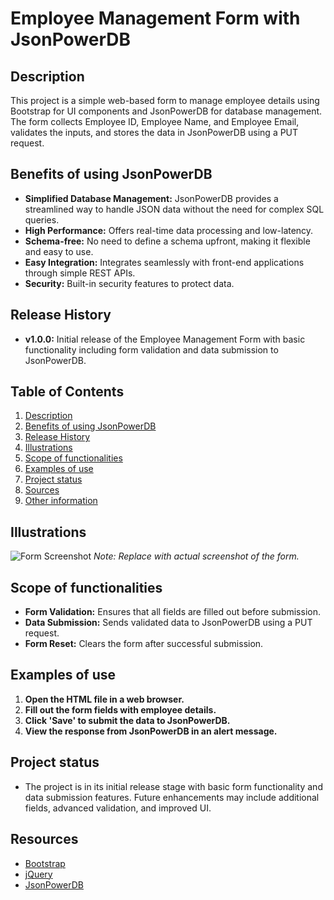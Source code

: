 # Employee Management Form with JsonPowerDB

## Description
This project is a simple web-based form to manage employee details using Bootstrap for UI components and JsonPowerDB for database management. The form collects Employee ID, Employee Name, and Employee Email, validates the inputs, and stores the data in JsonPowerDB using a PUT request.

## Benefits of using JsonPowerDB
- **Simplified Database Management:** JsonPowerDB provides a streamlined way to handle JSON data without the need for complex SQL queries.
- **High Performance:** Offers real-time data processing and low-latency.
- **Schema-free:** No need to define a schema upfront, making it flexible and easy to use.
- **Easy Integration:** Integrates seamlessly with front-end applications through simple REST APIs.
- **Security:** Built-in security features to protect data.

## Release History
- **v1.0.0:** Initial release of the Employee Management Form with basic functionality including form validation and data submission to JsonPowerDB.

## Table of Contents
1. [Description](#description)
2. [Benefits of using JsonPowerDB](#benefits-of-using-jsonpowerdb)
3. [Release History](#release-history)
4. [Illustrations](#illustrations)
5. [Scope of functionalities](#scope-of-functionalities)
6. [Examples of use](#examples-of-use)
7. [Project status](#project-status)
8. [Sources](#sources)
9. [Other information](#other-information)

## Illustrations
![Form Screenshot](https://via.placeholder.com/800x400.png?text=Form+Screenshot)
*Note: Replace with actual screenshot of the form.*

## Scope of functionalities
- **Form Validation:** Ensures that all fields are filled out before submission.
- **Data Submission:** Sends validated data to JsonPowerDB using a PUT request.
- **Form Reset:** Clears the form after successful submission.

## Examples of use
1. **Open the HTML file in a web browser.**
2. **Fill out the form fields with employee details.**
3. **Click 'Save' to submit the data to JsonPowerDB.**
4. **View the response from JsonPowerDB in an alert message.**

## Project status
- The project is in its initial release stage with basic form functionality and data submission features. Future enhancements may include additional fields, advanced validation, and improved UI.

## Resources
- [Bootstrap](https://getbootstrap.com/)
- [jQuery](https://jquery.com/)
- [JsonPowerDB](http://login2explore.com/jpdb)

